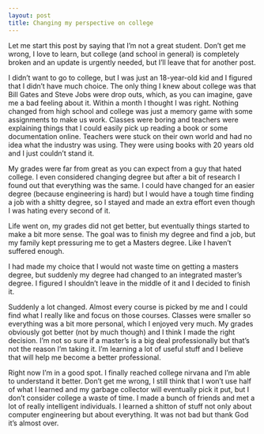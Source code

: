 ```yaml
---
layout: post
title: Changing my perspective on college
---
```


Let me start this post by saying that I’m not a great student. Don’t get me wrong, I love to learn, but college (and school in general) is completely broken and an update is urgently needed, but I’ll leave that for another post.

I didn’t want to go to college, but I was just an 18-year-old kid and I figured that I didn’t have much choice. The only thing I knew about college was that Bill Gates and Steve Jobs were drop outs, which, as you can imagine, gave me a bad feeling about it. Within a month I thought I was right. Nothing changed from high school and college was just a memory game with some assignments to make us work. Classes were boring and teachers were explaining things that I could easily pick up reading a book or some documentation online. Teachers were stuck on their own world and had no idea what the industry was using. They were using books with 20 years old and I just couldn’t stand it.

My grades were far from great as you can expect from a guy that hated college. I even considered changing degree but after a bit of research I found out that everything was the same. I could have changed for an easier degree (because engineering is hard) but I would have a tough time finding a job with a shitty degree, so I stayed and made an extra effort even though I was hating every second of it.

Life went on, my grades did not get better, but eventually things started to make a bit more sense. The goal was to finish my degree and find a job, but my family kept pressuring me to get a Masters degree. Like I haven’t suffered enough.

I had made my choice that I would not waste time on getting a masters degree, but suddenly my degree had changed to an integrated master’s degree. I figured I shouldn’t leave in the middle of it and I decided to finish it.

Suddenly a lot changed. Almost every course is picked by me and I could find what I really like and focus on those courses. Classes were smaller so everything was a bit more personal, which I enjoyed very much. My grades obviously got better (not by much though) and I think I made the right decision. I’m not so sure if a master’s is a big deal professionally but that’s not the reason I’m taking it. I’m learning a lot of useful stuff and I believe that will help me become a better professional.

Right now I’m in a good spot. I finally reached college nirvana and I’m able to understand it better. Don’t get me wrong, I still think that I won’t use half of what I learned and my garbage collector will eventually pick it put, but I don’t consider college a waste of time. I made a bunch of friends and met a lot of really intelligent individuals. I learned a shitton of stuff not only about computer engineering but about everything. It was not bad but thank God it’s almost over.
